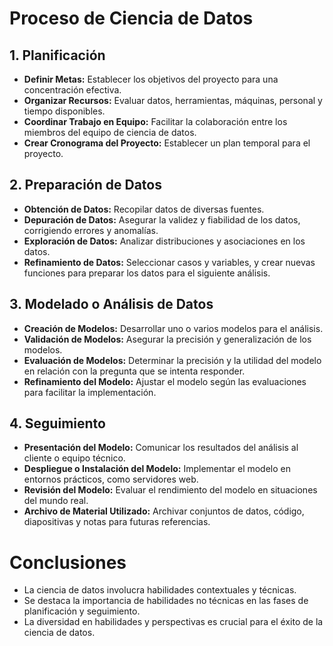 # Proceso de Ciencia de Datos

## 1. Planificación
- **Definir Metas:** Establecer los objetivos del proyecto para una concentración efectiva.
- **Organizar Recursos:** Evaluar datos, herramientas, máquinas, personal y tiempo disponibles.
- **Coordinar Trabajo en Equipo:** Facilitar la colaboración entre los miembros del equipo de ciencia de datos.
- **Crear Cronograma del Proyecto:** Establecer un plan temporal para el proyecto.

## 2. Preparación de Datos
- **Obtención de Datos:** Recopilar datos de diversas fuentes.
- **Depuración de Datos:** Asegurar la validez y fiabilidad de los datos, corrigiendo errores y anomalías.
- **Exploración de Datos:** Analizar distribuciones y asociaciones en los datos.
- **Refinamiento de Datos:** Seleccionar casos y variables, y crear nuevas funciones para preparar los datos para el siguiente análisis.

## 3. Modelado o Análisis de Datos
- **Creación de Modelos:** Desarrollar uno o varios modelos para el análisis.
- **Validación de Modelos:** Asegurar la precisión y generalización de los modelos.
- **Evaluación de Modelos:** Determinar la precisión y la utilidad del modelo en relación con la pregunta que se intenta responder.
- **Refinamiento del Modelo:** Ajustar el modelo según las evaluaciones para facilitar la implementación.

## 4. Seguimiento
- **Presentación del Modelo:** Comunicar los resultados del análisis al cliente o equipo técnico.
- **Despliegue o Instalación del Modelo:** Implementar el modelo en entornos prácticos, como servidores web.
- **Revisión del Modelo:** Evaluar el rendimiento del modelo en situaciones del mundo real.
- **Archivo de Material Utilizado:** Archivar conjuntos de datos, código, diapositivas y notas para futuras referencias.

# Conclusiones
- La ciencia de datos involucra habilidades contextuales y técnicas.
- Se destaca la importancia de habilidades no técnicas en las fases de planificación y seguimiento.
- La diversidad en habilidades y perspectivas es crucial para el éxito de la ciencia de datos.
